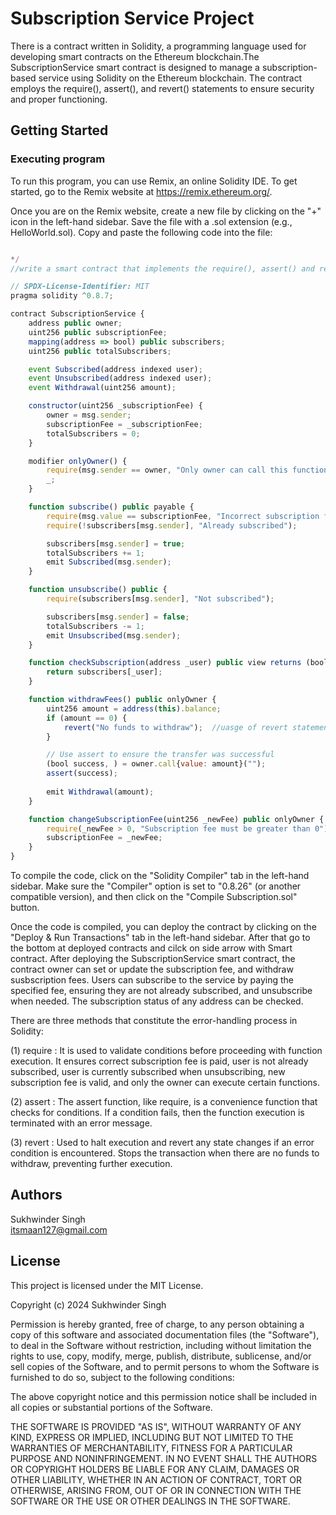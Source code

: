 
# Subscription Service Project

There is a contract written in Solidity, a programming language used for developing smart contracts on the Ethereum blockchain.The SubscriptionService smart contract is designed to manage a subscription-based service using Solidity on the Ethereum blockchain. The contract employs the require(), assert(), and revert() statements to ensure security and proper functioning.

## Getting Started

### Executing program

To run this program, you can use Remix, an online Solidity IDE. To get started, go to the Remix website at https://remix.ethereum.org/.

Once you are on the Remix website, create a new file by clicking on the "+" icon in the left-hand sidebar. Save the file with a .sol extension (e.g., HelloWorld.sol). Copy and paste the following code into the file:

```javascript

*/
//write a smart contract that implements the require(), assert() and revert() statements.

// SPDX-License-Identifier: MIT
pragma solidity ^0.8.7;

contract SubscriptionService {
    address public owner;
    uint256 public subscriptionFee;
    mapping(address => bool) public subscribers;
    uint256 public totalSubscribers;

    event Subscribed(address indexed user);
    event Unsubscribed(address indexed user);
    event Withdrawal(uint256 amount);

    constructor(uint256 _subscriptionFee) {
        owner = msg.sender;
        subscriptionFee = _subscriptionFee;
        totalSubscribers = 0;
    }

    modifier onlyOwner() {
        require(msg.sender == owner, "Only owner can call this function");
        _;
    }

    function subscribe() public payable {
        require(msg.value == subscriptionFee, "Incorrect subscription fee");
        require(!subscribers[msg.sender], "Already subscribed");

        subscribers[msg.sender] = true;
        totalSubscribers += 1;
        emit Subscribed(msg.sender);
    }

    function unsubscribe() public {
        require(subscribers[msg.sender], "Not subscribed");

        subscribers[msg.sender] = false;
        totalSubscribers -= 1;
        emit Unsubscribed(msg.sender);
    }

    function checkSubscription(address _user) public view returns (bool) {
        return subscribers[_user];
    }

    function withdrawFees() public onlyOwner {
        uint256 amount = address(this).balance;
        if (amount == 0) {
            revert("No funds to withdraw");  //uasge of revert statement
        }

        // Use assert to ensure the transfer was successful
        (bool success, ) = owner.call{value: amount}("");
        assert(success);
        
        emit Withdrawal(amount);
    }

    function changeSubscriptionFee(uint256 _newFee) public onlyOwner {
        require(_newFee > 0, "Subscription fee must be greater than 0");
        subscriptionFee = _newFee;
    }
}


```

To compile the code, click on the "Solidity Compiler" tab in the left-hand sidebar. Make sure the "Compiler" option is set to "0.8.26" (or another compatible version), and then click on the "Compile Subscription.sol" button.

Once the code is compiled, you can deploy the contract by clicking on the "Deploy & Run Transactions" tab in the left-hand sidebar. After that go to the bottom at deployed contracts  and cilck on side arrow with Smart contract. After deploying the SubscriptionService smart contract, the contract owner can set or update the subscription fee, and withdraw susbscription fees. Users can subscribe to the service by paying the specified fee, ensuring they are not already subscribed, and unsubscribe when needed. The subscription status of any address can be checked.

There are three methods that constitute the error-handling process in Solidity:

(1) require : It is used to validate conditions before proceeding with function execution. It ensures correct subscription fee is paid, user is not already subscribed, user is currently subscribed when unsubscribing, new subscription fee is valid, and only the owner can execute certain functions.

(2) assert : The assert function, like require, is a convenience function that checks for conditions. If a condition fails, then the function execution is terminated with an error message.

(3) revert : Used to halt execution and revert any state changes if an error condition is encountered.
Stops the transaction when there are no funds to withdraw, preventing further execution.


## Authors

Sukhwinder Singh  
itsmaan127@gmail.com


## License

This project is licensed under the MIT License.

Copyright (c) 2024 Sukhwinder Singh

Permission is hereby granted, free of charge, to any person obtaining a copy
of this software and associated documentation files (the "Software"), to deal
in the Software without restriction, including without limitation the rights
to use, copy, modify, merge, publish, distribute, sublicense, and/or sell
copies of the Software, and to permit persons to whom the Software is
furnished to do so, subject to the following conditions:

The above copyright notice and this permission notice shall be included in all
copies or substantial portions of the Software.

THE SOFTWARE IS PROVIDED "AS IS", WITHOUT WARRANTY OF ANY KIND, EXPRESS OR
IMPLIED, INCLUDING BUT NOT LIMITED TO THE WARRANTIES OF MERCHANTABILITY,
FITNESS FOR A PARTICULAR PURPOSE AND NONINFRINGEMENT. IN NO EVENT SHALL THE
AUTHORS OR COPYRIGHT HOLDERS BE LIABLE FOR ANY CLAIM, DAMAGES OR OTHER
LIABILITY, WHETHER IN AN ACTION OF CONTRACT, TORT OR OTHERWISE, ARISING FROM,
OUT OF OR IN CONNECTION WITH THE SOFTWARE OR THE USE OR OTHER DEALINGS IN THE
SOFTWARE.
